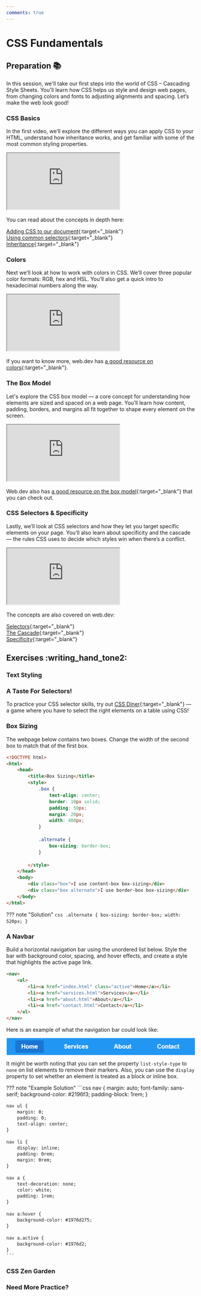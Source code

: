 ```yaml
---
comments: true
---
```


# CSS Fundamentals

## Preparation :books:

In this session, we'll take our first steps into the world of CSS – Cascading Style Sheets. You'll learn how CSS helps us style and design web pages, from changing colors and fonts to adjusting alignments and spacing. Let’s make the web look good!

### CSS Basics

In the first video, we’ll explore the different ways you can apply CSS to your HTML, understand how inheritance works, and get familiar with some of the most common styling properties.

<iframe class="video" src="https://drive.google.com/file/d/1XvC8BMbY9lt2ZNJ-97nsWfANW2v4p-zW/preview" allowfullscreen></iframe>

You can read about the concepts in depth here:

[Adding CSS to our document](https://developer.mozilla.org/en-US/docs/Learn_web_development/Core/Styling_basics/Getting_started#adding_css_to_our_document){:target="\_blank"} <br>
[Using common selectors](https://developer.mozilla.org/en-US/docs/Learn_web_development/Core/Styling_basics/Getting_started#using_common_selectors){:target="\_blank"} <br>
[Inheritance](https://developer.mozilla.org/en-US/docs/Web/CSS/CSS_cascade/Inheritance){:target="\_blank"} <br>

### Colors

Next we’ll look at how to work with colors in CSS. We’ll cover three popular color formats: RGB, hex and HSL. You’ll also get a quick intro to hexadecimal numbers along the way.

<iframe class="video" src="https://drive.google.com/file/d/1fimNcpaDhcWL5bdxnCWXbR1ozwEkdjKD/preview" allowfullscreen></iframe>

If you want to know more, web.dev has [a good resource on colors](https://web.dev/learn/css/color){:target="\_blank"}. <br>

### The Box Model

Let's explore the CSS box model — a core concept for understanding how elements are sized and spaced on a web page. You’ll learn how content, padding, borders, and margins all fit together to shape every element on the screen.

<iframe class="video" src="https://drive.google.com/file/d/1jcLiZk18M21mjsUDfqBDMOYZrwh8Qunv/preview" allowfullscreen></iframe>

Web.dev also has [a good resource on the box model](https://web.dev/learn/css/box-model){:target="\_blank"} that you can check out.

### CSS Selectors & Specificity

Lastly, we’ll look at CSS selectors and how they let you target specific elements on your page. You’ll also learn about specificity and the cascade — the rules CSS uses to decide which styles win when there’s a conflict.

<iframe class="video" src="https://drive.google.com/file/d/1a9kIszPbCU5wx7ZjStNavVKGzGz1o3Ir/preview" allowfullscreen></iframe>

The concepts are also covered on web.dev:

[Selectors](https://web.dev/learn/css/selectors){:target="\_blank"} <br>
[The Cascade](https://web.dev/learn/css/the-cascade){:target="\_blank"} <br>
[Specificity](https://web.dev/learn/css/specificity){:target="\_blank"} <br>

## Exercises :writing_hand_tone2:

### Text Styling

### A Taste For Selectors!

To practice your CSS selector skills, try out [CSS Diner](https://flukeout.github.io/){:target="\_blank"} — a game where you have to select the right elements on a table using CSS!

### Box Sizing

The webpage below contains two boxes. Change the width of the second box to match that of the first box.

```html
<!DOCTYPE html>
<html>
    <head>
        <title>Box Sizing</title>
        <style>
            .box {
                text-align: center;
                border: 10px solid;
                padding: 50px;
                margin: 20px;
                width: 400px;
            }

            .alternate {
                box-sizing: border-box;
            }

        </style>
    </head>
    <body>
        <div class="box">I use content-box box-sizing</div>
        <div class="box alternate">I use border-box box-sizing</div>
    </body>
</html>
```

??? note "Solution"
    ```css
    .alternate {
        box-sizing: border-box;
        width: 520px;
    }
    ```

### A Navbar

Build a horizontal navigation bar using the unordered list below. Style the bar with background color, spacing, and hover effects, and create a style that highlights the active page link.

```html
<nav>
    <ul>
        <li><a href="index.html" class="active">Home</a></li>
        <li><a href="services.html">Services</a></li>
        <li><a href="about.html">About</a></li>
        <li><a href="contact.html">Contact</a></li>
    </ul>
</nav>
```

Here is an example of what the navigation bar could look like:

<img style="display: block; margin: auto;" src="https://github.com/KasperKnop/WEB1/blob/main/resources/navbar.png?raw=true">

It might be worth noting that you can set the property `list-style-type` to `none` on list elements to remove their markers. Also, you can use the `display` property to set whether an element is treated as a block or inline box.

??? note "Example Solution"
    ```css
    nav {
        margin: auto;
        font-family: sans-serif;
        background-color: #2196f3;
        padding-block: 1rem;
    }

    nav ul {
        margin: 0;
        padding: 0;
        text-align: center;
    }

    nav li {
        display: inline;
        padding: 0rem;
        margin: 0rem;
    }

    nav a {
        text-decoration: none;
        color: white;
        padding: 1rem;
    }

    nav a:hover {
        background-color: #1976d275;
    }

    nav a.active {
        background-color: #1976d2;
    }
    ```

### CSS Zen Garden

### Need More Practice?
